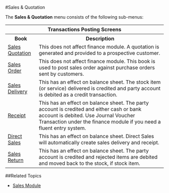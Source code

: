 #Sales & Quotation

The **Sales & Quotation** menu consists of the following sub-menus:

<table class="ui celled table segment">
    <tr>
        <th colspan="2">
            Transactions Posting Screens
        </th>
    </tr>
    <tr>
        <th>Book</th>
        <th>Description</th>
    </tr>
    <tr>
        <td>
            <a href="sales-quotation.md">Sales Quotation</a>
        </td>
        <td>
            This does not affect finance module. A quotation is generated and provided to a prospective customer.
        </td>
    </tr>
    <tr>
        <td>
            <a href="sales-order.md">Sales Order</a>
        </td>
        <td>
            This does not affect finance module. This book is used to post sales order against purchase orders sent by customers.
        </td>
    </tr>
    <tr>
        <td>
            <a href="sales-delivery.md">Sales Delivery</a>
        </td>
        <td>
            This has an effect on balance sheet. The stock item (or service) delivered is credited 
            and party account is debited as a credit transaction. 
        </td>
    </tr>
    <tr>
        <td>
            <a href="sales-receipt.md">Receipt</a>
        </td>
        <td>
            This has an effect on balance sheet. The party account is credited and either cash or bank account is debited.
            Use Journal Voucher Transaction under the finance module if you need a fluent entry system. 
        </td>
    </tr>
    <tr>
        <td>
            <a href="direct-sales.md">Direct Sales</a>
        </td>
        <td>
            This has an effect on balance sheet. Direct Sales will automatically create sales delivery and receipt.
        </td>
    </tr>
    <tr>
        <td>
            <a href="sales-return.md">Sales Return</a>
        </td>
        <td>
            This has an effect on balance sheet. The party account is credited and rejected items are debited 
            and moved back to the stock, if stock item. 
        </td>
    </tr>
</table>

##Related Topics
* [Sales Module](index.md)
